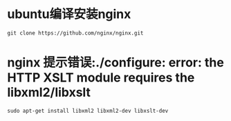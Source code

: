 # ubuntu编译安装nginx
    git clone https://github.com/nginx/nginx.git
# nginx 提示错误:./configure: error: the HTTP XSLT module requires the libxml2/libxslt
    sudo apt-get install libxml2 libxml2-dev libxslt-dev